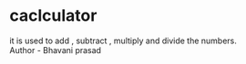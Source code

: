 # caclculator
it is used to add , subtract , multiply and divide the numbers.
<br>
Author - Bhavani prasad
